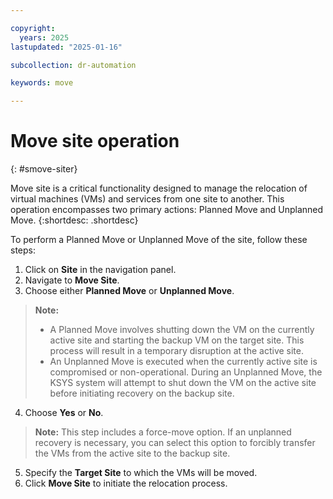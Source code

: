 ```yaml
---

copyright:
  years: 2025
lastupdated: "2025-01-16"

subcollection: dr-automation

keywords: move

---
```

# Move site operation
{: #smove-siter}

Move site is a critical functionality designed to manage the relocation of virtual machines (VMs) and services from one site to another. This operation encompasses two primary actions: Planned Move and Unplanned Move.
{:shortdesc: .shortdesc}

To perform a Planned Move or Unplanned Move of the site, follow these steps:

1. Click on **Site** in the navigation panel.
2. Navigate to **Move Site**.
3. Choose either **Planned Move** or **Unplanned Move**.

  >  **Note:**
  > - A Planned Move involves shutting down the VM on the currently active site and starting the backup VM on the target site. This process will result in a temporary disruption at the active site.
  > - An Unplanned Move is executed when the currently active site is compromised or non-operational. During an Unplanned Move, the KSYS system will attempt to shut down the VM on the active site before initiating recovery on the backup site.

4. Choose **Yes** or **No**.

  > **Note:** This step includes a force-move option. If an unplanned recovery is necessary, you can select this option to forcibly transfer the VMs from the active site to the backup site.

5. Specify the **Target Site** to which the VMs will be moved.
6. Click **Move Site** to initiate the relocation process.
